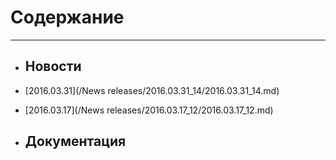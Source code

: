 # Содержание


---


* ## Новости

 * [2016.03.31](/News releases/2016.03.31_14/2016.03.31_14.md)  
 * [2016.03.17](/News releases/2016.03.17_12/2016.03.17_12.md)

* ## Документация
